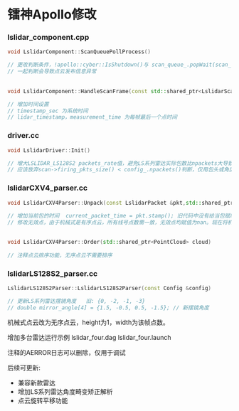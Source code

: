 # 镭神Apollo修改



### lslidar_component.cpp

~~~c++
void LslidarComponent::ScanQueuePollProcess()

// 更改判断条件，!apollo::cyber::IsShutdown()与 scan_queue_.popWait(scan_frame)分开
// 一起判断会导致点云发布信息异常
    
    
void LslidarComponent::HandleScanFrame(const std::shared_ptr<LslidarScan> &scan_frame)

// 增加时间设置
// timestamp_sec 为系统时间
// lidar_timestamp，measurement_time 为每帧最后一个点时间
~~~



### driver.cc

~~~c++
void LslidarDriver::Init()

// 增大LSLIDAR_LS128S2 packets_rate值，避免LS系列雷达实际包数比npackets大导致点云帧率翻倍
// 应该放弃scan->firing_pkts_size() < config_.npackets()判断，仅用包头或角度判断一帧起始
~~~



### lslidarCXV4_parser.cc

~~~c++
void LslidarCXV4Parser::Unpack(const LslidarPacket &pkt,std::shared_ptr<PointCloud> pc, int packet_number)
    
// 增加当前包的时间  current_packet_time = pkt.stamp(); 旧代码中没有给当包赋时间，导致机械式4.0雷达点的时间均为0
// 修改无效点，由于机械式是有序点云，所有线号点数需一致，无效点均赋值为nan。现在将机械式点云修改为无序点云，无效点直接continue过滤，不在添加进点云。

    
void LslidarCXV4Parser::Order(std::shared_ptr<PointCloud> cloud)
 
// 注释点云排序功能，无序点云不需要排序
~~~



### lslidarLS128S2_parser.cc

~~~c++
LslidarLS128S2Parser::LslidarLS128S2Parser(const Config &config)

// 更新LS系列雷达摆镜角度   旧: {0, -2, -1, -3}
// double mirror_angle[4] = {1.5, -0.5, 0.5, -1.5}; // 新摆镜角度 
~~~





机械式点云改为无序点云，height为1，width为该帧点数。

增加多台雷达运行示例 lslidar_four.dag lslidar_four.launch

注释的AERROR日志可以删除，仅用于调试



后续可更新:

- 兼容新款雷达
- 增加LS系列雷达角度畸变矫正解析
- 点云旋转平移功能





